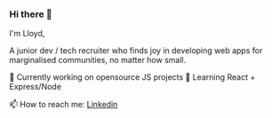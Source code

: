 ### Hi there 👋

I'm Lloyd, 

A junior dev / tech recruiter who finds joy in developing web apps for marginalised communities, no matter how small. 


🔭 Currently working on opensource JS projects
🌱 Learning React + Express/Node 

📫 How to reach me: <a href="https://www.linkedin.com/in/lloydhalltowers/">Linkedin</a>
